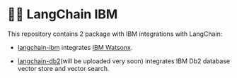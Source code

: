 # 🦜️🔗 LangChain IBM

This repository contains 2 package with IBM integrations with LangChain:

- [langchain-ibm](https://pypi.org/project/langchain-ibm/) integrates [IBM Watsonx](https://www.ibm.com/watsonx).

- [langchain-db2](https://pypi.org/project/langchain-db2/)(will be uploaded very soon) integrates IBM Db2 database vector store and vector search.